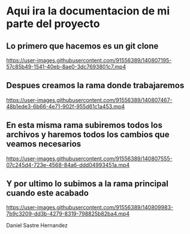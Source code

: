 # Aqui ira la documentacion de mi parte del proyecto

## Lo primero que hacemos es un git clone
https://user-images.githubusercontent.com/91556389/140807195-57c85b49-1541-40eb-8ae0-3dc7693801c7.mp4

## Despues creamos la rama donde trabajaremos
https://user-images.githubusercontent.com/91556389/140807467-48b1ede3-6b66-4e71-902f-955d61c1a453.mp4

## En esta misma rama subiremos todos los archivos y haremos todos los cambios que veamos necesarios
https://user-images.githubusercontent.com/91556389/140807555-07c245d4-723e-4568-84a6-ddd04993451a.mp4

## Y por ultimo lo subimos a la rama principal cuando este acabado
https://user-images.githubusercontent.com/91556389/140809983-7b9c3209-dd3b-4279-8319-798825b82ba4.mp4

Daniel Sastre Hernandez

